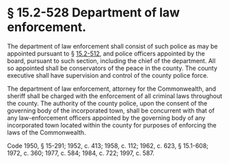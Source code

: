 # § 15.2-528 Department of law enforcement.

<p>The department of law enforcement shall consist of such police as may be appointed pursuant to § <a href='http://law.lis.virginia.gov/vacode/15.2-512/'>15.2-512</a>, and police officers appointed by the board, pursuant to such section, including the chief of the department. All so appointed shall be conservators of the peace in the county. The county executive shall have supervision and control of the county police force.</p><p>The department of law enforcement, attorney for the Commonwealth, and sheriff shall be charged with the enforcement of all criminal laws throughout the county. The authority of the county police, upon the consent of the governing body of the incorporated town, shall be concurrent with that of any law-enforcement officers appointed by the governing body of any incorporated town located within the county for purposes of enforcing the laws of the Commonwealth.</p><p>Code 1950, § 15-291; 1952, c. 413; 1958, c. 112; 1962, c. 623, § 15.1-608; 1972, c. 360; 1977, c. 584; 1984, c. 722; 1997, c. 587.</p>